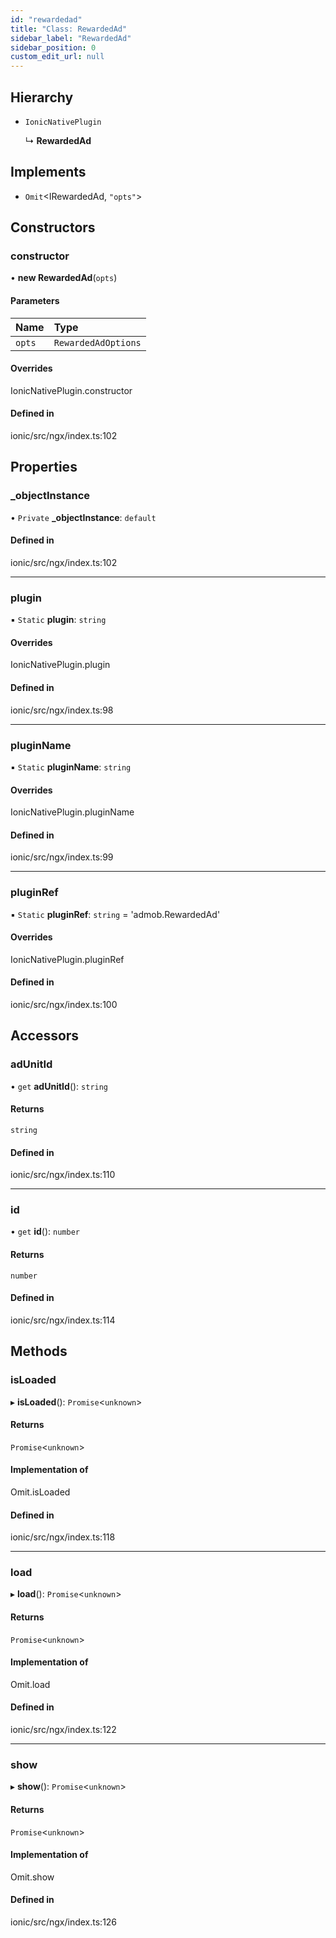 ```yaml
---
id: "rewardedad"
title: "Class: RewardedAd"
sidebar_label: "RewardedAd"
sidebar_position: 0
custom_edit_url: null
---
```


## Hierarchy

- `IonicNativePlugin`

  ↳ **RewardedAd**

## Implements

- `Omit`\<IRewardedAd, ``"opts"``\>

## Constructors

### constructor

• **new RewardedAd**(`opts`)

#### Parameters

| Name | Type |
| :------ | :------ |
| `opts` | `RewardedAdOptions` |

#### Overrides

IonicNativePlugin.constructor

#### Defined in

ionic/src/ngx/index.ts:102

## Properties

### \_objectInstance

• `Private` **\_objectInstance**: `default`

#### Defined in

ionic/src/ngx/index.ts:102

___

### plugin

▪ `Static` **plugin**: `string`

#### Overrides

IonicNativePlugin.plugin

#### Defined in

ionic/src/ngx/index.ts:98

___

### pluginName

▪ `Static` **pluginName**: `string`

#### Overrides

IonicNativePlugin.pluginName

#### Defined in

ionic/src/ngx/index.ts:99

___

### pluginRef

▪ `Static` **pluginRef**: `string` = 'admob.RewardedAd'

#### Overrides

IonicNativePlugin.pluginRef

#### Defined in

ionic/src/ngx/index.ts:100

## Accessors

### adUnitId

• `get` **adUnitId**(): `string`

#### Returns

`string`

#### Defined in

ionic/src/ngx/index.ts:110

___

### id

• `get` **id**(): `number`

#### Returns

`number`

#### Defined in

ionic/src/ngx/index.ts:114

## Methods

### isLoaded

▸ **isLoaded**(): `Promise`\<`unknown`\>

#### Returns

`Promise`\<`unknown`\>

#### Implementation of

Omit.isLoaded

#### Defined in

ionic/src/ngx/index.ts:118

___

### load

▸ **load**(): `Promise`\<`unknown`\>

#### Returns

`Promise`\<`unknown`\>

#### Implementation of

Omit.load

#### Defined in

ionic/src/ngx/index.ts:122

___

### show

▸ **show**(): `Promise`\<`unknown`\>

#### Returns

`Promise`\<`unknown`\>

#### Implementation of

Omit.show

#### Defined in

ionic/src/ngx/index.ts:126
